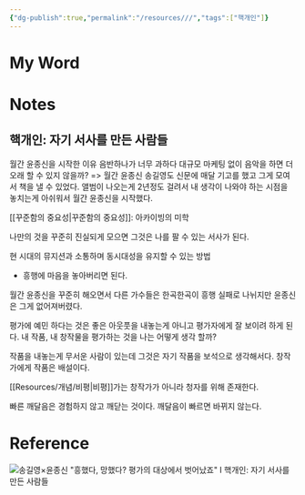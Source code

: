 ```yaml
---
{"dg-publish":true,"permalink":"/resources///","tags":["핵개인"]}
---
```



# My Word

# Notes

## 핵개인: 자기 서사를 만든 사람들

월간 윤종신을 시작한 이유
음반하나가 너무 과하다
대규모 마케팅 없이 음악을 하면 더 오래 할 수 있지 않을까? => 월간 윤종신
송길영도 신문에 매달 기고를 했고 그게 모여서 책을 낼 수 있었다.
앨범이 나오는게 2년정도 걸려서 내 생각이 나와야 하는 시점을 놓치는게 아쉬워서 월간 윤종신을 시작했다.

[[꾸준함의 중요성\|꾸준함의 중요성]]: 아카이빙의 미학

나만의 것을 꾸준히 진실되게 모으면 그것은 나를 팔 수 있는 서사가 된다.

현 시대의 뮤지션과 소통하며 동시대성을 유지할 수 있는 방법

- 흥행에 마음을 놓아버리면 된다.

월간 윤종신을 꾸준히 해오면서 다른 가수들은 한곡한곡이 흥행 실패로 나뉘지만 윤종신은 그게 없어져버렸다.

평가에 예민 하다는 것은 좋은 아웃풋을 내놓는게 아니고 평가자에게 잘 보이려 하게 된다.
내 작품, 내 창작물을 평가하는 것을 나는 어떻게 생각 할까?

작품을 내놓는게 무서운 사람이 있는데 그것은 자기 작품을 보석으로 생각해서다.
	창작가에게 작품은 배설이다.

[[Resources/개념/비평\|비평]]가는 창작가가 아니라 청자를 위해 존재한다.

빠른 깨달음은 경험하지 않고 깨닫는 것이다.
깨달음이 빠르면 바뀌지 않는다.

# Reference

![송길영×윤종신 "흥했다, 망했다? 평가의 대상에서 벗어났죠" I 핵개인: 자기 서사를 만든 사람들](https://youtu.be/2zAvsHWIkiI?si=Ncf8LNY4GpP2epDJ)
